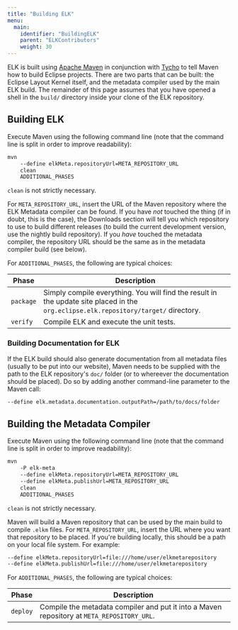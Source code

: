 ```yaml
---
title: "Building ELK"
menu:
  main:
    identifier: "BuildingELK"
    parent: "ELKContributors"
    weight: 30
---
```


ELK is built using [Apache Maven](https://maven.apache.org/) in conjunction with [Tycho](https://eclipse.org/tycho/) to tell Maven how to build Eclipse projects. There are two parts that can be built: the Eclipse Layout Kernel itself, and the metadata compiler used by the main ELK build. The remainder of this page assumes that you have opened a shell in the `build/` directory inside your clone of the ELK repository.


## Building ELK

Execute Maven using the following command line (note that the command line is split in order to improve readability):

```bash
mvn
    --define elkMeta.repositoryUrl=META_REPOSITORY_URL
    clean
    ADDITIONAL_PHASES
```

`clean` is not strictly necessary.

For `META_REPOSITORY_URL`, insert the URL of the Maven repository where the ELK Metadata compiler can be found. If you have _not_ touched the thing (if in doubt, this is the case), the Downloads section will tell you which repository to use to build different releases (to build the current development version, use the nightly build repository). If you _have_ touched the metadata compiler, the repository URL should be the same as in the metadata compiler build (see below).

For `ADDITIONAL_PHASES`, the following are typical choices:

Phase     | Description
-----     | -----------
`package` | Simply compile everything. You will find the result in the update site placed in the `org.eclipse.elk.repository/target/` directory.
`verify`  | Compile ELK and execute the unit tests.


### Building Documentation for ELK

If the ELK build should also generate documentation from all metadata files (usually to be put into our website), Maven needs to be supplied with the path to the ELK repository's `doc/` folder (or to whereever the documentation should be placed). Do so by adding another command-line parameter to the Maven call:

```bash
--define elk.metadata.documentation.outputPath=/path/to/docs/folder
```


## Building the Metadata Compiler

Execute Maven using the following command line (note that the command line is split in order to improve readability):

```bash
mvn
    -P elk-meta
    --define elkMeta.repositoryUrl=META_REPOSITORY_URL
    --define elkMeta.publishUrl=META_REPOSITORY_URL
    clean
    ADDITIONAL_PHASES
```

`clean` is not strictly necessary.

Maven will build a Maven repository that can be used by the main build to compile `.elkm` files. For `META_REPOSITORY_URL`, insert the URL where you want that repository to be placed. If you're building locally, this should be a path on your local file system. For example:

```bash
--define elkMeta.repositoryUrl=file:///home/user/elkmetarepository
--define elkMeta.publishUrl=file:///home/user/elkmetarepository
```

For `ADDITIONAL_PHASES`, the following are typical choices:

Phase     | Description
-----     | -----------
`deploy`  | Compile the metadata compiler and put it into a Maven repository at `META_REPOSITORY_URL`.
